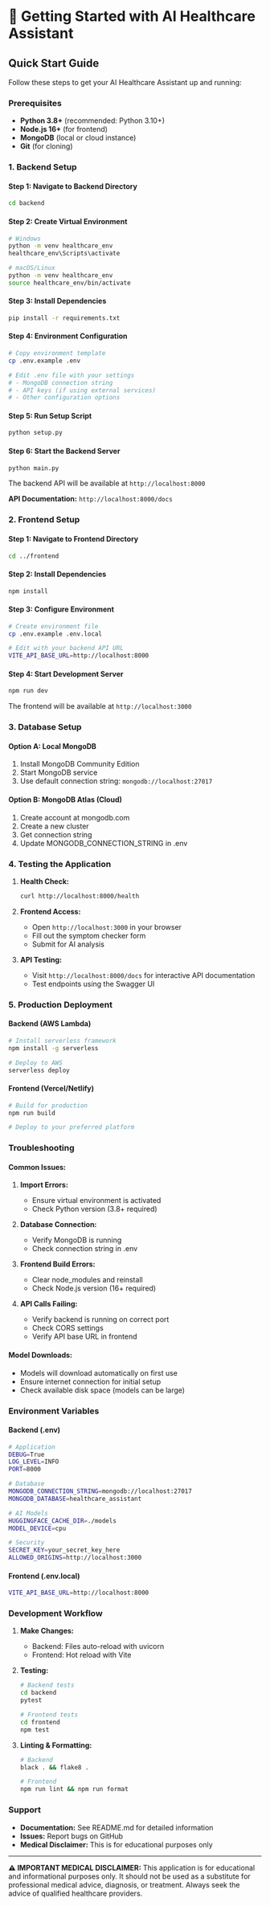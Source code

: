 # 🚀 Getting Started with AI Healthcare Assistant

## Quick Start Guide

Follow these steps to get your AI Healthcare Assistant up and running:

### Prerequisites

- **Python 3.8+** (recommended: Python 3.10+)
- **Node.js 16+** (for frontend)
- **MongoDB** (local or cloud instance)
- **Git** (for cloning)

### 1. Backend Setup

#### Step 1: Navigate to Backend Directory
```bash
cd backend
```

#### Step 2: Create Virtual Environment
```bash
# Windows
python -m venv healthcare_env
healthcare_env\Scripts\activate

# macOS/Linux
python -m venv healthcare_env
source healthcare_env/bin/activate
```

#### Step 3: Install Dependencies
```bash
pip install -r requirements.txt
```

#### Step 4: Environment Configuration
```bash
# Copy environment template
cp .env.example .env

# Edit .env file with your settings
# - MongoDB connection string
# - API keys (if using external services)
# - Other configuration options
```

#### Step 5: Run Setup Script
```bash
python setup.py
```

#### Step 6: Start the Backend Server
```bash
python main.py
```

The backend API will be available at `http://localhost:8000`

**API Documentation:** `http://localhost:8000/docs`

### 2. Frontend Setup

#### Step 1: Navigate to Frontend Directory
```bash
cd ../frontend
```

#### Step 2: Install Dependencies
```bash
npm install
```

#### Step 3: Configure Environment
```bash
# Create environment file
cp .env.example .env.local

# Edit with your backend API URL
VITE_API_BASE_URL=http://localhost:8000
```

#### Step 4: Start Development Server
```bash
npm run dev
```

The frontend will be available at `http://localhost:3000`

### 3. Database Setup

#### Option A: Local MongoDB
1. Install MongoDB Community Edition
2. Start MongoDB service
3. Use default connection string: `mongodb://localhost:27017`

#### Option B: MongoDB Atlas (Cloud)
1. Create account at mongodb.com
2. Create a new cluster
3. Get connection string
4. Update MONGODB_CONNECTION_STRING in .env

### 4. Testing the Application

1. **Health Check:**
   ```bash
   curl http://localhost:8000/health
   ```

2. **Frontend Access:**
   - Open `http://localhost:3000` in your browser
   - Fill out the symptom checker form
   - Submit for AI analysis

3. **API Testing:**
   - Visit `http://localhost:8000/docs` for interactive API documentation
   - Test endpoints using the Swagger UI

### 5. Production Deployment

#### Backend (AWS Lambda)
```bash
# Install serverless framework
npm install -g serverless

# Deploy to AWS
serverless deploy
```

#### Frontend (Vercel/Netlify)
```bash
# Build for production
npm run build

# Deploy to your preferred platform
```

### Troubleshooting

#### Common Issues:

1. **Import Errors:**
   - Ensure virtual environment is activated
   - Check Python version (3.8+ required)

2. **Database Connection:**
   - Verify MongoDB is running
   - Check connection string in .env

3. **Frontend Build Errors:**
   - Clear node_modules and reinstall
   - Check Node.js version (16+ required)

4. **API Calls Failing:**
   - Verify backend is running on correct port
   - Check CORS settings
   - Verify API base URL in frontend

#### Model Downloads:
- Models will download automatically on first use
- Ensure internet connection for initial setup
- Check available disk space (models can be large)

### Environment Variables

#### Backend (.env)
```bash
# Application
DEBUG=True
LOG_LEVEL=INFO
PORT=8000

# Database
MONGODB_CONNECTION_STRING=mongodb://localhost:27017
MONGODB_DATABASE=healthcare_assistant

# AI Models
HUGGINGFACE_CACHE_DIR=./models
MODEL_DEVICE=cpu

# Security
SECRET_KEY=your_secret_key_here
ALLOWED_ORIGINS=http://localhost:3000
```

#### Frontend (.env.local)
```bash
VITE_API_BASE_URL=http://localhost:8000
```

### Development Workflow

1. **Make Changes:**
   - Backend: Files auto-reload with uvicorn
   - Frontend: Hot reload with Vite

2. **Testing:**
   ```bash
   # Backend tests
   cd backend
   pytest
   
   # Frontend tests
   cd frontend
   npm test
   ```

3. **Linting & Formatting:**
   ```bash
   # Backend
   black . && flake8 .
   
   # Frontend
   npm run lint && npm run format
   ```

### Support

- **Documentation:** See README.md for detailed information
- **Issues:** Report bugs on GitHub
- **Medical Disclaimer:** This is for educational purposes only

---

**⚠️ IMPORTANT MEDICAL DISCLAIMER:**
This application is for educational and informational purposes only. It should not be used as a substitute for professional medical advice, diagnosis, or treatment. Always seek the advice of qualified healthcare providers.
